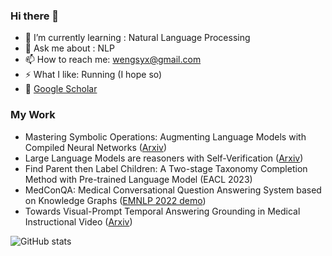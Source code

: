 ### Hi there 👋

- 🌱 I’m currently learning : Natural Language Processing
- 💬 Ask me about : NLP
- 📫 How to reach me: wengsyx@gmail.com
- ⚡ What I like: Running (I hope so)
- 👀 [Google Scholar](https://scholar.google.com.hk/citations?hl=zh-CN&user=O1XsDEMAAAAJ)
### My Work

- Mastering Symbolic Operations: Augmenting Language Models with Compiled Neural Networks ([Arxiv](https://arxiv.org/abs/2304.01665))
- Large Language Models are reasoners with Self-Verification ([Arxiv](https://arxiv.org/abs/2212.09561))
- Find Parent then Label Children: A Two-stage Taxonomy Completion Method with Pre-trained Language Model (EACL 2023)
- MedConQA: Medical Conversational Question Answering System based on Knowledge Graphs ([EMNLP 2022 demo](https://aclanthology.org/2022.emnlp-demos.15/))
- Towards Visual-Prompt Temporal Answering Grounding in Medical Instructional Video ([Arxiv](https://arxiv.org/abs/2203.06667))

![GitHub stats](https://github-readme-stats.vercel.app/api?username=wengsyx&show_icons=true&theme=dracula)
